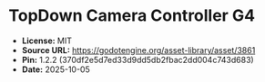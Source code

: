 # TopDown Camera Controller G4

- **License:** MIT
- **Source URL:** https://godotengine.org/asset-library/asset/3861
- **Pin:** 1.2.2 (370df2e5d7ed33d9dd5db2fbac2dd004c743d683)
- **Date:** 2025-10-05
